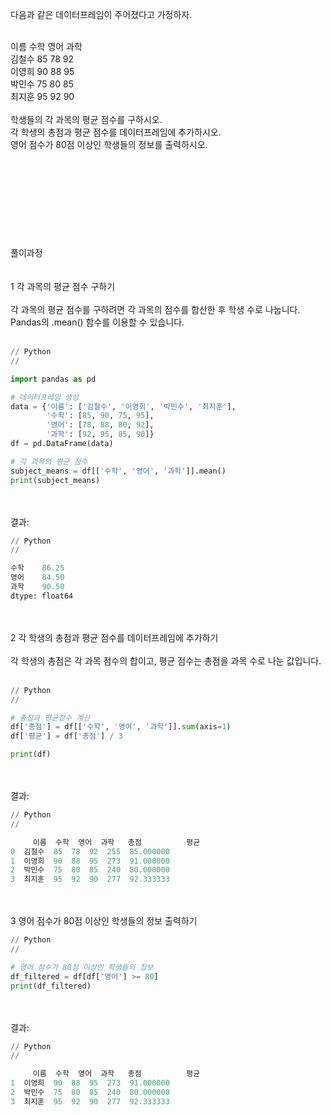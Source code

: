 다음과 같은 데이터프레임이 주어졌다고 가정하자.<br><br>

이름	수학	영어	과학<br>
김철수	85	78	92<br>
이영희	90	88	95<br>
박민수	75	80	85<br>
최지훈	95	92	90<br>
<br>
학생들의 각 과목의 평균 점수를 구하시오.<br>
각 학생의 총점과 평균 점수를 데이터프레임에 추가하시오.<br>
영어 점수가 80점 이상인 학생들의 정보를 출력하시오.<br>
<br><br><br><br><br><br><br><br><br>
풀이과정<br><br><br>
1 각 과목의 평균 점수 구하기<br>
<br>
각 과목의 평균 점수를 구하려면 각 과목의 점수를 합산한 후 학생 수로 나눕니다.<br>
Pandas의 .mean() 함수를 이용할 수 있습니다.<br>
<br>
``` Python
// Python
//

import pandas as pd

# 데이터프레임 생성
data = {'이름': ['김철수', '이영희', '박민수', '최지훈'],
        '수학': [85, 90, 75, 95],
        '영어': [78, 88, 80, 92],
        '과학': [92, 95, 85, 90]}
df = pd.DataFrame(data)

# 각 과목의 평균 점수
subject_means = df[['수학', '영어', '과학']].mean()
print(subject_means)

```
<br><br>
결과:<br>
``` Python
// Python
//

수학    86.25
영어    84.50
과학    90.50
dtype: float64
```
<br><br>
2 각 학생의 총점과 평균 점수를 데이터프레임에 추가하기<br>
<br>
각 학생의 총점은 각 과목 점수의 합이고, 평균 점수는 총점을 과목 수로 나눈 값입니다.<br>
<br>
``` Python
// Python
//

# 총점과 평균점수 계산
df['총점'] = df[['수학', '영어', '과학']].sum(axis=1)
df['평균'] = df['총점'] / 3

print(df)
```
<br><br>
결과:<br>
``` Python
// Python
//

     이름  수학  영어  과학   총점          평균
0  김철수  85  78  92  255  85.000000
1  이영희  90  88  95  273  91.000000
2  박민수  75  80  85  240  80.000000
3  최지훈  95  92  90  277  92.333333
```
<br><br>
3 영어 점수가 80점 이상인 학생들의 정보 출력하기<br> 

``` Python
// Python
//

# 영어 점수가 80점 이상인 학생들의 정보
df_filtered = df[df['영어'] >= 80]
print(df_filtered)
```
<br><br>
결과:<br>
``` Python
// Python
//

     이름  수학  영어  과학   총점          평균
1  이영희  90  88  95  273  91.000000
2  박민수  75  80  85  240  80.000000
3  최지훈  95  92  90  277  92.333333
```


